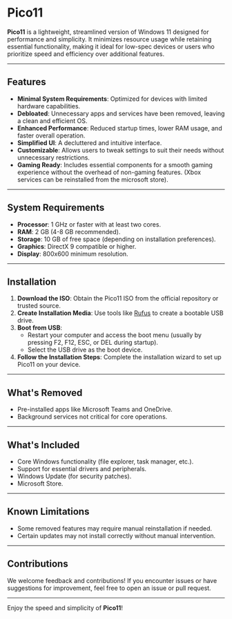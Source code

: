 # Pico11

**Pico11** is a lightweight, streamlined version of Windows 11 designed for performance and simplicity. It minimizes resource usage while retaining essential functionality, making it ideal for low-spec devices or users who prioritize speed and efficiency over additional features.

---

## Features

- **Minimal System Requirements**: Optimized for devices with limited hardware capabilities.
- **Debloated**: Unnecessary apps and services have been removed, leaving a clean and efficient OS.
- **Enhanced Performance**: Reduced startup times, lower RAM usage, and faster overall operation.
- **Simplified UI**: A decluttered and intuitive interface.
- **Customizable**: Allows users to tweak settings to suit their needs without unnecessary restrictions.
- **Gaming Ready**: Includes essential components for a smooth gaming experience without the overhead of non-gaming features. (Xbox services can be reinstalled from the microsoft store).

---

## System Requirements

- **Processor**: 1 GHz or faster with at least two cores.
- **RAM**: 2 GB (4-8 GB recommended).
- **Storage**: 10 GB of free space (depending on installation preferences).
- **Graphics**: DirectX 9 compatible or higher.
- **Display**: 800x600 minimum resolution.

---

## Installation

1. **Download the ISO**: Obtain the Pico11 ISO from the official repository or trusted source.
2. **Create Installation Media**: Use tools like [Rufus](https://rufus.ie/) to create a bootable USB drive.
3. **Boot from USB**:
   - Restart your computer and access the boot menu (usually by pressing F2, F12, ESC, or DEL during startup).
   - Select the USB drive as the boot device.
4. **Follow the Installation Steps**: Complete the installation wizard to set up Pico11 on your device.

---

## What's Removed

- Pre-installed apps like Microsoft Teams and OneDrive.
- Background services not critical for core operations.

---

## What's Included

- Core Windows functionality (file explorer, task manager, etc.).
- Support for essential drivers and peripherals.
- Windows Update (for security patches).
- Microsoft Store.

---

## Known Limitations

- Some removed features may require manual reinstallation if needed.
- Certain updates may not install correctly without manual intervention.

---

## Contributions

We welcome feedback and contributions! If you encounter issues or have suggestions for improvement, feel free to open an issue or pull request.

---

Enjoy the speed and simplicity of **Pico11**!
